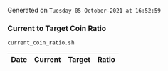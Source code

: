 Generated on `Tuesday 05-October-2021 at 16:52:59`

### Current to Target Coin Ratio
`current_coin_ratio.sh`

Date|Current|Target|Ratio
---|---|---|---
